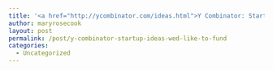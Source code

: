 ```yaml
---
title: '<a href="http://ycombinator.com/ideas.html">Y Combinator: Startup Ideas We&#8217;d Like to Fund</a>'
author: maryrosecook
layout: post
permalink: /post/y-combinator-startup-ideas-wed-like-to-fund
categories:
  - Uncategorized
---
```

